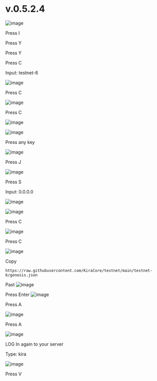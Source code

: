 # v.0.5.2.4

![image](https://user-images.githubusercontent.com/70693118/138602741-4a48e3f8-8d7e-4073-86cd-3f49ad2d1305.png)

Press I

Press Y

Press Y

Press C

Input: testnet-6

![image](https://user-images.githubusercontent.com/70693118/138602857-782d127b-6224-4048-b476-231cd60b6444.png)




Press C

![image](https://user-images.githubusercontent.com/70693118/138588052-d48066e2-2429-4f51-9241-104882364a67.png)

Press C

![image](https://user-images.githubusercontent.com/70693118/138588081-f4997144-ae2b-4c89-a2f4-478045f833a9.png)


![image](https://user-images.githubusercontent.com/70693118/138588105-8f14d983-0f6d-46b3-ad09-9b2020424a7f.png)

Press any key

![image](https://user-images.githubusercontent.com/70693118/138588121-47d0b585-40c5-4cc9-9717-d0514f3491ae.png)

Press J

![image](https://user-images.githubusercontent.com/70693118/138603032-ead44a1d-9ba4-4af6-b457-719b32ac314d.png)

Press S

Input: 0.0.0.0

![image](https://user-images.githubusercontent.com/70693118/138588176-f25ef0a7-d862-4db1-bf67-443cebdb59bf.png)

![image](https://user-images.githubusercontent.com/70693118/138588188-ec29df59-62d1-4ae9-a62f-716226b2df99.png)

Press C

![image](https://user-images.githubusercontent.com/70693118/138588197-4097d092-abcd-416e-a5a6-27ff7ee19618.png)

Press C

![image](https://user-images.githubusercontent.com/70693118/138588214-84c8eb1a-a73d-4a00-8412-e67b2f42a23a.png)

Copy
```
https://raw.githubusercontent.com/KiraCore/testnet/main/testnet-6/genesis.json
```

Past 
![image](https://user-images.githubusercontent.com/70693118/138588235-cba13014-9394-432c-b526-cfc77ff4f5a4.png)

Press Enter
![image](https://user-images.githubusercontent.com/70693118/138603074-249f511d-3843-4dbf-933e-d1e1b9a8d98a.png)


Press A

![image](https://user-images.githubusercontent.com/70693118/138588257-10c842ef-47a3-42a4-91e6-a5cc5013097f.png)

Press A

![image](https://user-images.githubusercontent.com/70693118/138588393-c73deae5-d235-4898-b5a6-1798b12d0457.png)

LOG In again to your server

Type: kira

![image](https://user-images.githubusercontent.com/70693118/138603208-809b7b7f-4e38-4389-98e3-2e6d7c3bbfc7.png)

Press V







